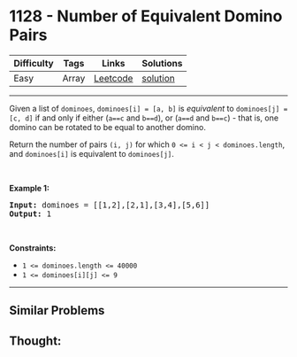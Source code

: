 # 1128 - Number of Equivalent Domino Pairs

Difficulty  | Tags | Links | Solutions
----------- | ---- | ----- | -----
Easy | Array | [Leetcode](https://leetcode.com/problems/number-of-equivalent-domino-pairs) | [solution](https://leetcode.com/problems/number-of-equivalent-domino-pairs/solution/)


-----------

<p>Given a list of <code>dominoes</code>,&nbsp;<code>dominoes[i] = [a, b]</code>&nbsp;is <em>equivalent</em> to <code>dominoes[j] = [c, d]</code>&nbsp;if and only if either (<code>a==c</code> and <code>b==d</code>), or (<code>a==d</code> and <code>b==c</code>) - that is, one domino can be rotated to be equal to another domino.</p>

<p>Return the number of pairs <code>(i, j)</code> for which <code>0 &lt;= i &lt; j &lt; dominoes.length</code>, and&nbsp;<code>dominoes[i]</code> is equivalent to <code>dominoes[j]</code>.</p>

<p>&nbsp;</p>
<p><strong>Example 1:</strong></p>
<pre><strong>Input:</strong> dominoes = [[1,2],[2,1],[3,4],[5,6]]
<strong>Output:</strong> 1
</pre>
<p>&nbsp;</p>
<p><strong>Constraints:</strong></p>

<ul>
	<li><code>1 &lt;= dominoes.length &lt;= 40000</code></li>
	<li><code>1 &lt;= dominoes[i][j] &lt;= 9</code></li>
</ul>

-----------


## Similar Problems




## Thought:
